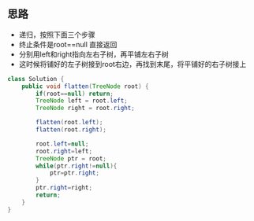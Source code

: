 ## 思路
- 递归，按照下面三个步骤
- 终止条件是root==null 直接返回
- 分别用left和right指向左右子树，再平铺左右子树
- 这时候将铺好的左子树接到root右边，再找到末尾，将平铺好的右子树接上

```java
class Solution {
    public void flatten(TreeNode root) {
        if(root==null) return;
        TreeNode left = root.left;
        TreeNode right = root.right;

        flatten(root.left);
        flatten(root.right);

        root.left=null;
        root.right=left;
        TreeNode ptr = root;
        while(ptr.right!=null){
            ptr=ptr.right;
        }
        ptr.right=right;
        return;
    }
}
```